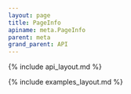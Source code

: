 ```yaml
---
layout: page
title: PageInfo
apiname: meta.PageInfo
parent: meta
grand_parent: API
---
```


{% include api_layout.md %}

{% include examples_layout.md %}
